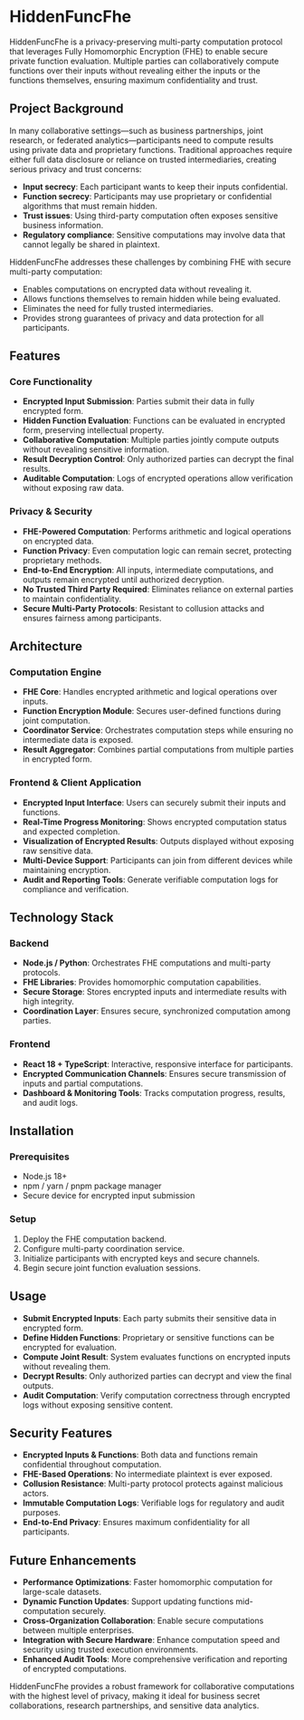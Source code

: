 # HiddenFuncFhe

HiddenFuncFhe is a privacy-preserving multi-party computation protocol that leverages Fully Homomorphic Encryption (FHE) to enable secure private function evaluation. Multiple parties can collaboratively compute functions over their inputs without revealing either the inputs or the functions themselves, ensuring maximum confidentiality and trust.

## Project Background

In many collaborative settings—such as business partnerships, joint research, or federated analytics—participants need to compute results using private data and proprietary functions. Traditional approaches require either full data disclosure or reliance on trusted intermediaries, creating serious privacy and trust concerns:

- **Input secrecy**: Each participant wants to keep their inputs confidential.  
- **Function secrecy**: Participants may use proprietary or confidential algorithms that must remain hidden.  
- **Trust issues**: Using third-party computation often exposes sensitive business information.  
- **Regulatory compliance**: Sensitive computations may involve data that cannot legally be shared in plaintext.

HiddenFuncFhe addresses these challenges by combining FHE with secure multi-party computation:

- Enables computations on encrypted data without revealing it.  
- Allows functions themselves to remain hidden while being evaluated.  
- Eliminates the need for fully trusted intermediaries.  
- Provides strong guarantees of privacy and data protection for all participants.  

## Features

### Core Functionality

- **Encrypted Input Submission**: Parties submit their data in fully encrypted form.  
- **Hidden Function Evaluation**: Functions can be evaluated in encrypted form, preserving intellectual property.  
- **Collaborative Computation**: Multiple parties jointly compute outputs without revealing sensitive information.  
- **Result Decryption Control**: Only authorized parties can decrypt the final results.  
- **Auditable Computation**: Logs of encrypted operations allow verification without exposing raw data.  

### Privacy & Security

- **FHE-Powered Computation**: Performs arithmetic and logical operations on encrypted data.  
- **Function Privacy**: Even computation logic can remain secret, protecting proprietary methods.  
- **End-to-End Encryption**: All inputs, intermediate computations, and outputs remain encrypted until authorized decryption.  
- **No Trusted Third Party Required**: Eliminates reliance on external parties to maintain confidentiality.  
- **Secure Multi-Party Protocols**: Resistant to collusion attacks and ensures fairness among participants.  

## Architecture

### Computation Engine

- **FHE Core**: Handles encrypted arithmetic and logical operations over inputs.  
- **Function Encryption Module**: Secures user-defined functions during joint computation.  
- **Coordinator Service**: Orchestrates computation steps while ensuring no intermediate data is exposed.  
- **Result Aggregator**: Combines partial computations from multiple parties in encrypted form.  

### Frontend & Client Application

- **Encrypted Input Interface**: Users can securely submit their inputs and functions.  
- **Real-Time Progress Monitoring**: Shows encrypted computation status and expected completion.  
- **Visualization of Encrypted Results**: Outputs displayed without exposing raw sensitive data.  
- **Multi-Device Support**: Participants can join from different devices while maintaining encryption.  
- **Audit and Reporting Tools**: Generate verifiable computation logs for compliance and verification.  

## Technology Stack

### Backend

- **Node.js / Python**: Orchestrates FHE computations and multi-party protocols.  
- **FHE Libraries**: Provides homomorphic computation capabilities.  
- **Secure Storage**: Stores encrypted inputs and intermediate results with high integrity.  
- **Coordination Layer**: Ensures secure, synchronized computation among parties.  

### Frontend

- **React 18 + TypeScript**: Interactive, responsive interface for participants.  
- **Encrypted Communication Channels**: Ensures secure transmission of inputs and partial computations.  
- **Dashboard & Monitoring Tools**: Tracks computation progress, results, and audit logs.  

## Installation

### Prerequisites

- Node.js 18+  
- npm / yarn / pnpm package manager  
- Secure device for encrypted input submission  

### Setup

1. Deploy the FHE computation backend.  
2. Configure multi-party coordination service.  
3. Initialize participants with encrypted keys and secure channels.  
4. Begin secure joint function evaluation sessions.  

## Usage

- **Submit Encrypted Inputs**: Each party submits their sensitive data in encrypted form.  
- **Define Hidden Functions**: Proprietary or sensitive functions can be encrypted for evaluation.  
- **Compute Joint Result**: System evaluates functions on encrypted inputs without revealing them.  
- **Decrypt Results**: Only authorized parties can decrypt and view the final outputs.  
- **Audit Computation**: Verify computation correctness through encrypted logs without exposing sensitive content.  

## Security Features

- **Encrypted Inputs & Functions**: Both data and functions remain confidential throughout computation.  
- **FHE-Based Operations**: No intermediate plaintext is ever exposed.  
- **Collusion Resistance**: Multi-party protocol protects against malicious actors.  
- **Immutable Computation Logs**: Verifiable logs for regulatory and audit purposes.  
- **End-to-End Privacy**: Ensures maximum confidentiality for all participants.

## Future Enhancements

- **Performance Optimizations**: Faster homomorphic computation for large-scale datasets.  
- **Dynamic Function Updates**: Support updating functions mid-computation securely.  
- **Cross-Organization Collaboration**: Enable secure computations between multiple enterprises.  
- **Integration with Secure Hardware**: Enhance computation speed and security using trusted execution environments.  
- **Enhanced Audit Tools**: More comprehensive verification and reporting of encrypted computations.

HiddenFuncFhe provides a robust framework for collaborative computations with the highest level of privacy, making it ideal for business secret collaborations, research partnerships, and sensitive data analytics.

